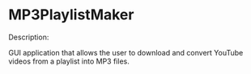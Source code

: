 # MP3PlaylistMaker
Description:

GUI application that allows the user to download and convert YouTube videos from a playlist into MP3 files.
